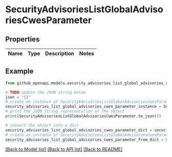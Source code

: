 # SecurityAdvisoriesListGlobalAdvisoriesCwesParameter


## Properties

Name | Type | Description | Notes
------------ | ------------- | ------------- | -------------

## Example

```python
from github_openapi.models.security_advisories_list_global_advisories_cwes_parameter import SecurityAdvisoriesListGlobalAdvisoriesCwesParameter

# TODO update the JSON string below
json = "{}"
# create an instance of SecurityAdvisoriesListGlobalAdvisoriesCwesParameter from a JSON string
security_advisories_list_global_advisories_cwes_parameter_instance = SecurityAdvisoriesListGlobalAdvisoriesCwesParameter.from_json(json)
# print the JSON string representation of the object
print(SecurityAdvisoriesListGlobalAdvisoriesCwesParameter.to_json())

# convert the object into a dict
security_advisories_list_global_advisories_cwes_parameter_dict = security_advisories_list_global_advisories_cwes_parameter_instance.to_dict()
# create an instance of SecurityAdvisoriesListGlobalAdvisoriesCwesParameter from a dict
security_advisories_list_global_advisories_cwes_parameter_from_dict = SecurityAdvisoriesListGlobalAdvisoriesCwesParameter.from_dict(security_advisories_list_global_advisories_cwes_parameter_dict)
```
[[Back to Model list]](../README.md#documentation-for-models) [[Back to API list]](../README.md#documentation-for-api-endpoints) [[Back to README]](../README.md)


